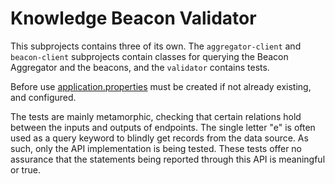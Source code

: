 # Knowledge Beacon Validator

This subprojects contains three of its own. The `aggregator-client` and `beacon-client` subprojects contain classes  for querying the Beacon Aggregator and the beacons, and the `validator` contains tests.

Before use [application.properties](validator/main/resources/application.properties) must be created if not already existing, and configured.

The tests are mainly metamorphic, checking that certain relations hold between the inputs and outputs of endpoints. The single letter "e" is often used as a query keyword to blindly get records from the data source. As such, only the API implementation is being tested. These tests offer no assurance that the statements being reported through this API is meaningful or true.
